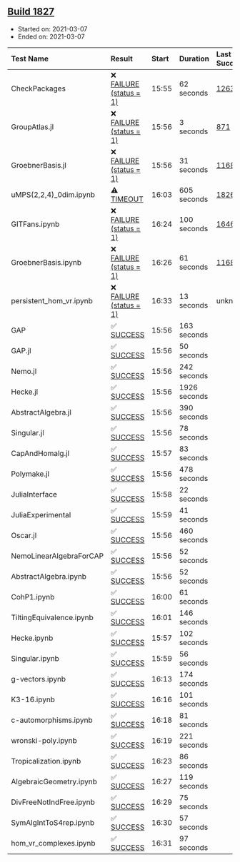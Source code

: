 ## [Build 1827](https://oscarci.mathematik.uni-kl.de/job/oscar-stable/1827/)

* Started on: 2021-03-07
* Ended on: 2021-03-07

| Test Name    | Result | Start | Duration | Last Success | First Failure |
|:-------------|:-------|:------|:---------|:-------------|:--------------|
| CheckPackages | ❌ [FAILURE (status = 1)](https://oscarci.mathematik.uni-kl.de/job/oscar-stable/1827/artifact/logs/build-1827/CheckPackages.log) | 15:55 | 62 seconds | [1263](https://oscarci.mathematik.uni-kl.de/job/oscar-stable/1263/) | [1264](https://oscarci.mathematik.uni-kl.de/job/oscar-stable/1264/) |
| GroupAtlas.jl | ❌ [FAILURE (status = 1)](https://oscarci.mathematik.uni-kl.de/job/oscar-stable/1827/artifact/logs/build-1827/GroupAtlas.jl.log) | 15:56 | 3 seconds | [871](https://oscarci.mathematik.uni-kl.de/job/oscar-stable/871/) | [872](https://oscarci.mathematik.uni-kl.de/job/oscar-stable/872/) |
| GroebnerBasis.jl | ❌ [FAILURE (status = 1)](https://oscarci.mathematik.uni-kl.de/job/oscar-stable/1827/artifact/logs/build-1827/GroebnerBasis.jl.log) | 15:56 | 31 seconds | [1168](https://oscarci.mathematik.uni-kl.de/job/oscar-stable/1168/) | [1169](https://oscarci.mathematik.uni-kl.de/job/oscar-stable/1169/) |
| uMPS(2,2,4)_0dim.ipynb | ⚠ [TIMEOUT](https://oscarci.mathematik.uni-kl.de/job/oscar-stable/1827/artifact/logs/build-1827/uMPS-2-2-4-_0dim.ipynb.log) | 16:03 | 605 seconds | [1826](https://oscarci.mathematik.uni-kl.de/job/oscar-stable/1826/) | [1827](https://oscarci.mathematik.uni-kl.de/job/oscar-stable/1827/) |
| GITFans.ipynb | ❌ [FAILURE (status = 1)](https://oscarci.mathematik.uni-kl.de/job/oscar-stable/1827/artifact/logs/build-1827/GITFans.ipynb.log) | 16:24 | 100 seconds | [1646](https://oscarci.mathematik.uni-kl.de/job/oscar-stable/1646/) | [1647](https://oscarci.mathematik.uni-kl.de/job/oscar-stable/1647/) |
| GroebnerBasis.ipynb | ❌ [FAILURE (status = 1)](https://oscarci.mathematik.uni-kl.de/job/oscar-stable/1827/artifact/logs/build-1827/GroebnerBasis.ipynb.log) | 16:26 | 61 seconds | [1168](https://oscarci.mathematik.uni-kl.de/job/oscar-stable/1168/) | [1169](https://oscarci.mathematik.uni-kl.de/job/oscar-stable/1169/) |
| persistent_hom_vr.ipynb | ❌ [FAILURE (status = 1)](https://oscarci.mathematik.uni-kl.de/job/oscar-stable/1827/artifact/logs/build-1827/persistent_hom_vr.ipynb.log) | 16:33 | 13 seconds | unknown | unknown |
| GAP | ✅ [SUCCESS](https://oscarci.mathematik.uni-kl.de/job/oscar-stable/1827/artifact/logs/build-1827/GAP.log) | 15:56 | 163 seconds |  |  |
| GAP.jl | ✅ [SUCCESS](https://oscarci.mathematik.uni-kl.de/job/oscar-stable/1827/artifact/logs/build-1827/GAP.jl.log) | 15:56 | 50 seconds |  |  |
| Nemo.jl | ✅ [SUCCESS](https://oscarci.mathematik.uni-kl.de/job/oscar-stable/1827/artifact/logs/build-1827/Nemo.jl.log) | 15:56 | 242 seconds |  |  |
| Hecke.jl | ✅ [SUCCESS](https://oscarci.mathematik.uni-kl.de/job/oscar-stable/1827/artifact/logs/build-1827/Hecke.jl.log) | 15:56 | 1926 seconds |  |  |
| AbstractAlgebra.jl | ✅ [SUCCESS](https://oscarci.mathematik.uni-kl.de/job/oscar-stable/1827/artifact/logs/build-1827/AbstractAlgebra.jl.log) | 15:56 | 390 seconds |  |  |
| Singular.jl | ✅ [SUCCESS](https://oscarci.mathematik.uni-kl.de/job/oscar-stable/1827/artifact/logs/build-1827/Singular.jl.log) | 15:56 | 78 seconds |  |  |
| CapAndHomalg.jl | ✅ [SUCCESS](https://oscarci.mathematik.uni-kl.de/job/oscar-stable/1827/artifact/logs/build-1827/CapAndHomalg.jl.log) | 15:57 | 83 seconds |  |  |
| Polymake.jl | ✅ [SUCCESS](https://oscarci.mathematik.uni-kl.de/job/oscar-stable/1827/artifact/logs/build-1827/Polymake.jl.log) | 15:56 | 478 seconds |  |  |
| JuliaInterface | ✅ [SUCCESS](https://oscarci.mathematik.uni-kl.de/job/oscar-stable/1827/artifact/logs/build-1827/JuliaInterface.log) | 15:58 | 22 seconds |  |  |
| JuliaExperimental | ✅ [SUCCESS](https://oscarci.mathematik.uni-kl.de/job/oscar-stable/1827/artifact/logs/build-1827/JuliaExperimental.log) | 15:59 | 41 seconds |  |  |
| Oscar.jl | ✅ [SUCCESS](https://oscarci.mathematik.uni-kl.de/job/oscar-stable/1827/artifact/logs/build-1827/Oscar.jl.log) | 15:56 | 460 seconds |  |  |
| NemoLinearAlgebraForCAP | ✅ [SUCCESS](https://oscarci.mathematik.uni-kl.de/job/oscar-stable/1827/artifact/logs/build-1827/NemoLinearAlgebraForCAP.log) | 15:56 | 52 seconds |  |  |
| AbstractAlgebra.ipynb | ✅ [SUCCESS](https://oscarci.mathematik.uni-kl.de/job/oscar-stable/1827/artifact/logs/build-1827/AbstractAlgebra.ipynb.log) | 15:56 | 52 seconds |  |  |
| CohP1.ipynb | ✅ [SUCCESS](https://oscarci.mathematik.uni-kl.de/job/oscar-stable/1827/artifact/logs/build-1827/CohP1.ipynb.log) | 16:00 | 61 seconds |  |  |
| TiltingEquivalence.ipynb | ✅ [SUCCESS](https://oscarci.mathematik.uni-kl.de/job/oscar-stable/1827/artifact/logs/build-1827/TiltingEquivalence.ipynb.log) | 16:01 | 146 seconds |  |  |
| Hecke.ipynb | ✅ [SUCCESS](https://oscarci.mathematik.uni-kl.de/job/oscar-stable/1827/artifact/logs/build-1827/Hecke.ipynb.log) | 15:57 | 102 seconds |  |  |
| Singular.ipynb | ✅ [SUCCESS](https://oscarci.mathematik.uni-kl.de/job/oscar-stable/1827/artifact/logs/build-1827/Singular.ipynb.log) | 15:59 | 56 seconds |  |  |
| g-vectors.ipynb | ✅ [SUCCESS](https://oscarci.mathematik.uni-kl.de/job/oscar-stable/1827/artifact/logs/build-1827/g-vectors.ipynb.log) | 16:13 | 174 seconds |  |  |
| K3-16.ipynb | ✅ [SUCCESS](https://oscarci.mathematik.uni-kl.de/job/oscar-stable/1827/artifact/logs/build-1827/K3-16.ipynb.log) | 16:16 | 101 seconds |  |  |
| c-automorphisms.ipynb | ✅ [SUCCESS](https://oscarci.mathematik.uni-kl.de/job/oscar-stable/1827/artifact/logs/build-1827/c-automorphisms.ipynb.log) | 16:18 | 81 seconds |  |  |
| wronski-poly.ipynb | ✅ [SUCCESS](https://oscarci.mathematik.uni-kl.de/job/oscar-stable/1827/artifact/logs/build-1827/wronski-poly.ipynb.log) | 16:19 | 221 seconds |  |  |
| Tropicalization.ipynb | ✅ [SUCCESS](https://oscarci.mathematik.uni-kl.de/job/oscar-stable/1827/artifact/logs/build-1827/Tropicalization.ipynb.log) | 16:23 | 86 seconds |  |  |
| AlgebraicGeometry.ipynb | ✅ [SUCCESS](https://oscarci.mathematik.uni-kl.de/job/oscar-stable/1827/artifact/logs/build-1827/AlgebraicGeometry.ipynb.log) | 16:27 | 119 seconds |  |  |
| DivFreeNotIndFree.ipynb | ✅ [SUCCESS](https://oscarci.mathematik.uni-kl.de/job/oscar-stable/1827/artifact/logs/build-1827/DivFreeNotIndFree.ipynb.log) | 16:29 | 75 seconds |  |  |
| SymAlgIntToS4rep.ipynb | ✅ [SUCCESS](https://oscarci.mathematik.uni-kl.de/job/oscar-stable/1827/artifact/logs/build-1827/SymAlgIntToS4rep.ipynb.log) | 16:30 | 57 seconds |  |  |
| hom_vr_complexes.ipynb | ✅ [SUCCESS](https://oscarci.mathematik.uni-kl.de/job/oscar-stable/1827/artifact/logs/build-1827/hom_vr_complexes.ipynb.log) | 16:31 | 97 seconds |  |  |

